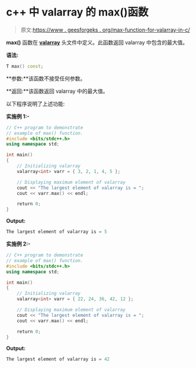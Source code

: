 # c++ 中 valarray 的 max()函数

> 原文:[https://www . geesforgeks . org/max-function-for-valarray-in-c/](https://www.geeksforgeeks.org/max-function-for-valarray-in-c/)

**max()** 函数在 **[valarray](https://www.geeksforgeeks.org/std-valarray-class-c/)** 头文件中定义。此函数返回 valarray 中包含的最大值。

**语法:**

```cpp
T max() const;

```

**参数:**该函数不接受任何参数。

**返回:**该函数返回 valarray 中的最大值。

以下程序说明了上述功能:

**实施例 1:-**

```cpp
// C++ program to demonstrate
// example of max() function.
#include <bits/stdc++.h>
using namespace std;

int main()
{
    // Initializing valarray
    valarray<int> varr = { 3, 2, 1, 4, 5 };

    // Displaying maximum element of valarray
    cout << "The largest element of valarray is = ";
    cout << varr.max() << endl;

    return 0;
}
```

**Output:**

```cpp
The largest element of valarray is = 5

```

**实施例 2:-**

```cpp
// C++ program to demonstrate
// example of max() function.
#include <bits/stdc++.h>
using namespace std;

int main()
{
    // Initializing valarray
    valarray<int> varr = { 22, 24, 36, 42, 12 };

    // Displaying maximum element of valarray
    cout << "The largest element of valarray is = ";
    cout << varr.max() << endl;

    return 0;
}
```

**Output:**

```cpp
The largest element of valarray is = 42

```